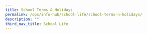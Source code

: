 ```yaml
---
title: School Terms & Holidays
permalink: /ops/info-hub/school-life/school-terms-n-holidays/
description: ""
third_nav_title: School Life
---
```

